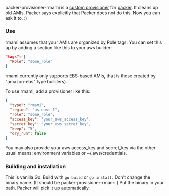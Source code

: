 packer-provisioner-rmami is a [custom provisioner](https://www.packer.io/docs/extend/provisioner.html) for [packer](https://www.packer.io/).
It cleans up old AMIs. Packer says explicitly that Packer does not do this. Now you can ask it to. :)


### Use

rmami assumes that your AMIs are organized by Role tags. You can set this up by adding a section like this to your aws builder:

```json
"tags": {
  "Role": "some_role"
}
```

rmami currently only supports EBS-based AMIs, that is those created by "amazon-ebs" type builders).

To use rmami, add a provisioner like this:

```json
{
  "type": "rmami",
  "region": "us-east-1",
  "role": "some_role",
  "access_key": "your_aws_access_key",
  "secret_key": "your_aws_secret_key",
  "keep": "5",
  "dry_run": false
}
```

You may also provide your aws access_key and secret_key via the other usual means: environment variables or ~/.aws/credentials.


### Building and installation

This is vanilla Go. Build with `go build` or `go install`. Don't change the binary name. (It should be packer-provisioner-rmami.) Put the binary in your path. Packer will pick it up automatically.

